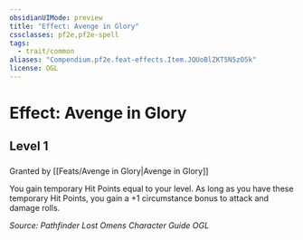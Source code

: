 ```yaml
---
obsidianUIMode: preview
title: "Effect: Avenge in Glory"
cssclasses: pf2e,pf2e-spell
tags:
  - trait/common
aliases: "Compendium.pf2e.feat-effects.Item.JQUoBlZKT5N5zO5k"
license: OGL
---
```

# Effect: Avenge in Glory
## Level 1
### 






Granted by [[Feats/Avenge in Glory|Avenge in Glory]]

You gain temporary Hit Points equal to your level. As long as you have these temporary Hit Points, you gain a +1 circumstance bonus to attack and damage rolls.

*Source: Pathfinder Lost Omens Character Guide*
*OGL*